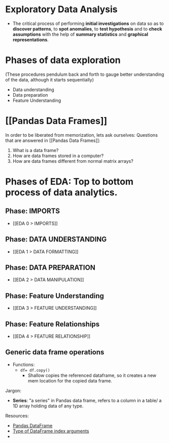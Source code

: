 # Exploratory Data Analysis
- The critical process of performing **initial investigations** on data so as to **discover patterns**, to **spot anomalies**, to **test hypothesis** and to **check assumptions** with the help of **summary statistics** and **graphical representations**.

# Phases of data exploration
(These procedures pendulum back and forth to gauge better understanding of the data, although it starts sequentially)
- Data understanding
- Data preparation
- Feature Understanding


# [[Pandas Data Frames]]
In order to be liberated from memorization, lets ask ourselves:
Questions that are answered in [[Pandas Data Frames]]:
1. What is a data frame?
2. How are data frames stored in a computer?
3. How are data frames different from normal matrix arrays? 

# Phases of EDA: Top to bottom process of data analytics.

## Phase: IMPORTS 
- [[EDA 0 > IMPORTS]]

## Phase: DATA UNDERSTANDING
- [[EDA 1 > DATA FORMATTING]]

## Phase: DATA PREPARATION
- [[EDA 2 > DATA MANIPULATION]]

## Phase: Feature Understanding
- [[EDA 3 > FEATURE UNDERSTANDING]]

## Phase: Feature Relationships 
- [[EDA 4 > FEATURE RELATIONSHIP]]

## Generic data frame operations
- Functions:
	- `df= df.copy()`
		- Shallow copies the referenced dataframe, so it creates a new mem location for the copied data frame.

Jargon:
- **Series**: "a series" in Pandas data frame, refers to a column in a table/ a 1D array holding data of any type. 


Resources:
- [Pandas DataFrame](https://pandas.pydata.org/docs/reference/api/pandas.DataFrame.html ) 
- [Type of DataFrame index arguments](https://sparkbyexamples.com/pandas/pandas-index-explained-with-examples/#:~:text=Pandas%20Index%20is%20an%20immutable,labeled%20axis%20rows%2C%20and%20columns.)
- 


